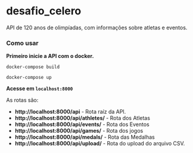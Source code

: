 # desafio_celero
API de 120 anos de olimpíadas, com informações sobre atletas e eventos.

### Como usar

**Primeiro inicie a API com o docker.**

`docker-compose build`

`docker-compose up`

**Acesse em `localhost:8000`**

As rotas são:

* **http://localhost:8000/api** - Rota raíz da API.
* **http://localhost:8000/api/athletes/** - Rota dos Atletas
* **http://localhost:8000/api/events/** - Rota dos Eventos
* **http://localhost:8000/api/games/** - Rota dos jogos
* **http://localhost:8000/api/medals/** - Rota das Medalhas
* **http://localhost:8000/api/upload/** - Rota do upload do arquivo CSV.

